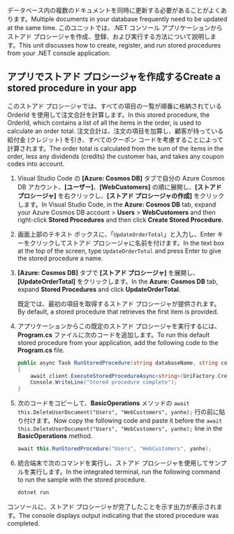 <span data-ttu-id="b25f4-101">データベース内の複数のドキュメントを同時に更新する必要があることがよくあります。</span><span class="sxs-lookup"><span data-stu-id="b25f4-101">Multiple documents in your database frequently need to be updated at the same time.</span></span> <span data-ttu-id="b25f4-102">このユニットでは、.NET コンソール アプリケーションからストアド プロシージャを作成、登録、および実行する方法について説明します。</span><span class="sxs-lookup"><span data-stu-id="b25f4-102">This unit discusses how to create, register, and run stored procedures from your .NET console application.</span></span>

## <a name="create-a-stored-procedure-in-your-app"></a><span data-ttu-id="b25f4-103">アプリでストアド プロシージャを作成する</span><span class="sxs-lookup"><span data-stu-id="b25f4-103">Create a stored procedure in your app</span></span>

<span data-ttu-id="b25f4-104">このストアド プロシージャでは、すべての項目の一覧が順番に格納されている OrderId を使用して注文合計を計算します。</span><span class="sxs-lookup"><span data-stu-id="b25f4-104">In this stored procedure, the OrderId, which contains a list of all the items in the order, is used to calculate an order total.</span></span> <span data-ttu-id="b25f4-105">注文合計は、注文の項目を加算し、顧客が持っている給付金 (クレジット) を引き、すべてのクーポン コードを考慮することによって計算されます。</span><span class="sxs-lookup"><span data-stu-id="b25f4-105">The order total is calculated from the sum of the items in the order, less any dividends (credits) the customer has, and takes any coupon codes into account.</span></span>

1. <span data-ttu-id="b25f4-106">Visual Studio Code の **[Azure: Cosmos DB]** タブで自分の Azure Cosmos DB アカウント、**[ユーザー]**、**[WebCustomers]** の順に展開し、**[ストアド プロシージャ]** を右クリックし、**[ストアド プロシージャの作成]** をクリックします。</span><span class="sxs-lookup"><span data-stu-id="b25f4-106">In Visual Studio Code, in the **Azure: Cosmos DB** tab, expand your Azure Cosmos DB account > **Users** > **WebCustomers** and then right-click **Stored Procedures** and then click **Create Stored Procedure**.</span></span>

1. <span data-ttu-id="b25f4-107">画面上部のテキスト ボックスに、「`UpdateOrderTotal`」と入力し、Enter キーをクリックしてストアド プロシージャに名前を付けます。</span><span class="sxs-lookup"><span data-stu-id="b25f4-107">In the text box at the top of the screen, type `UpdateOrderTotal` and press Enter to give the stored procedure a name.</span></span>

1. <span data-ttu-id="b25f4-108">**[Azure: Cosmos DB]** タブで **[ストアド プロシージャ]** を展開し、**[UpdateOrderTotal]** をクリックします。</span><span class="sxs-lookup"><span data-stu-id="b25f4-108">In the **Azure: Cosmos DB** tab, expand **Stored Procedures** and click **UpdateOrderTotal**.</span></span>

    <span data-ttu-id="b25f4-109">既定では、最初の項目を取得するストアド プロシージャが提供されます。</span><span class="sxs-lookup"><span data-stu-id="b25f4-109">By default, a stored procedure that retrieves the first item is provided.</span></span>

1. <span data-ttu-id="b25f4-110">アプリケーションからこの既定のストアド プロシージャを実行するには、**Program.cs** ファイルに次のコードを追加します。</span><span class="sxs-lookup"><span data-stu-id="b25f4-110">To run this default stored procedure from your application, add the following code to the **Program.cs** file.</span></span>

    ```csharp
    public async Task RunStoredProcedure(string databaseName, string collectionName, User user)
    {
        await client.ExecuteStoredProcedureAsync<string>(UriFactory.CreateStoredProcedureUri(databaseName, collectionName, "UpdateOrderTotal"), new RequestOptions { PartitionKey = new PartitionKey(user.UserId) });
        Console.WriteLine("Stored procedure complete");
    }
    ```

1. <span data-ttu-id="b25f4-111">次のコードをコピーして、**BasicOperations** メソッドの `await this.DeleteUserDocument("Users", "WebCustomers", yanhe);` 行の前に貼り付けます。</span><span class="sxs-lookup"><span data-stu-id="b25f4-111">Now copy the following code and paste it before the `await this.DeleteUserDocument("Users", "WebCustomers", yanhe);` line in the **BasicOperations** method.</span></span>

    ```csharp
    await this.RunStoredProcedure("Users", "WebCustomers", yanhe);
    ```

1. <span data-ttu-id="b25f4-112">統合端末で次のコマンドを実行し、ストアド プロシージャを使用してサンプルを実行します。</span><span class="sxs-lookup"><span data-stu-id="b25f4-112">In the integrated terminal, run the following command to run the sample with the stored procedure.</span></span>

    ```bash
    dotnet run
    ```

<span data-ttu-id="b25f4-113">コンソールに、ストアド プロシージャが完了したことを示す出力が表示されます。</span><span class="sxs-lookup"><span data-stu-id="b25f4-113">The console displays output indicating that the stored procedure was completed.</span></span>
